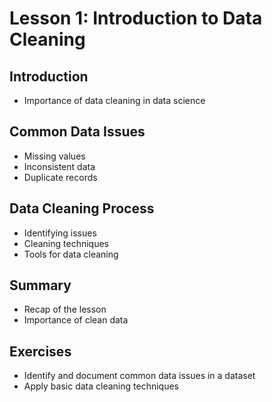 # Lesson 1: Introduction to Data Cleaning

## Introduction
- Importance of data cleaning in data science

## Common Data Issues
- Missing values
- Inconsistent data
- Duplicate records

## Data Cleaning Process
- Identifying issues
- Cleaning techniques
- Tools for data cleaning

## Summary
- Recap of the lesson
- Importance of clean data

## Exercises
- Identify and document common data issues in a dataset
- Apply basic data cleaning techniques
